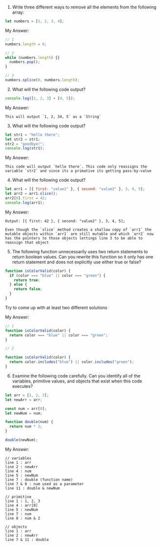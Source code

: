 1. Write three different ways to remove all the elements from the following array:

```javascript
let numbers = [1, 2, 3, 4];
```

My Answer:

```javascript
// 1
numbers.length = 0;

// 2
while (numbers.length) {}
  numbers.pop();
}

// 3
numbers.splice(0, numbers.length);
```

2. What will the following code output?

```javascript
console.log([1, 2, 3] + [4, 5]);
```

My Answer:

```
This will output `1, 2, 34, 5` as a `String`
```

3. What will the following code output?

```javascript
let str1 = "hello there";
let str2 = str1;
str2 = "goodbye!";
console.log(str1);
```

My Answer:

```
This code will output `hello there`. This code only reassigns the variable `str2` and since its a primative its getting pass-by-value
```

4. What will the following code output?

```javascript
let arr1 = [{ first: "value1" }, { second: "value2" }, 3, 4, 5];
let arr2 = arr1.slice();
arr2[0].first = 42;
console.log(arr1);
```

My Answer:

```
Output: [{ first: 42 }, { second: "value2" }, 3, 4, 5];

Even though the `slice` method creates a shallow copy of `arr1` the mutable objects within `arr1` are still mutable and which `arr2` now has the pointers to those objects lettings line 3 to be able to reassign that object
```

5. The following function unnecessarily uses two return statements to return boolean values. Can you rewrite this function so it only has one return statement and does not explicitly use either true or false?

```javascript
function isColorValid(color) {
  if (color === "blue" || color === "green") {
    return true;
  } else {
    return false;
  }
}
```

Try to come up with at least two different solutions

My Answer:

```javascript
// 1
function isColorValid(color) {
  return color === "blue" || color === "green";
}

// 2

function isColorValid(color) {
  return color.includes("blue") || color.includes("green");
}
```

6. Examine the following code carefully. Can you identify all of the variables, primitive values, and objects that exist when this code executes?

```javascript
let arr = [1, 2, 3];
let newArr = arr;

const num = arr[0];
let newNum = num;

function double(num) {
  return num * 2;
}

double(newNum);
```

My Answer:

```
// variables
line 1 : arr
line 2 : newArr
line 4 : num
line 5 : newNum
line 7 : double (function name)
line 7 & 8 : num used as a parameter
line 11 : double & newNum

// primitive
line 1 : 1, 2, 3
line 4 : arr[0]
line 5 : newNum
line 7 : num
line 8 : num & 2

// objects
line 1 : arr
line 2 : newArr
line 7 & 11 : double


```
